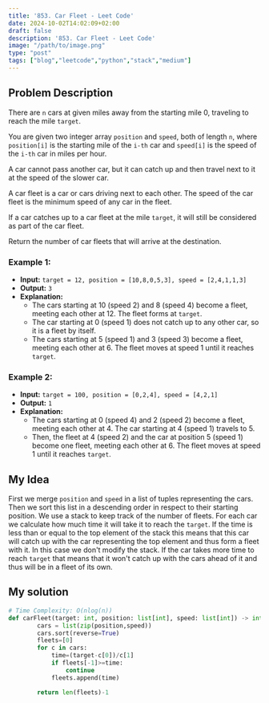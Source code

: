 ```yaml
---
title: '853. Car Fleet - Leet Code'
date: 2024-10-02T14:02:09+02:00
draft: false
description: '853. Car Fleet - Leet Code'
image: "/path/to/image.png"
type: "post"
tags: ["blog","leetcode","python","stack","medium"]
---
```

## Problem Description
There are `n` cars at given miles away from the starting mile 0, traveling to reach the mile `target`.

You are given two integer array `position` and `speed`, both of length `n`, where `position[i]` is the starting mile of the  `i-th` car and `speed[i]` is the speed of the `i-th` car in miles per hour.

A car cannot pass another car, but it can catch up and then travel next to it at the speed of the slower car.

A car fleet is a car or cars driving next to each other. The speed of the car fleet is the minimum speed of any car in the fleet.

If a car catches up to a car fleet at the mile `target`, it will still be considered as part of the car fleet.

Return the number of car fleets that will arrive at the destination.
### Example 1:
* **Input:** `target = 12, position = [10,8,0,5,3], speed = [2,4,1,1,3]`
* **Output:** `3`
* **Explanation:**
	* The cars starting at 10 (speed 2) and 8 (speed 4) become a fleet, meeting each other at 12. The fleet forms at `target`.
	* The car starting at 0 (speed 1) does not catch up to any other car, so it is a fleet by itself.
	* The cars starting at 5 (speed 1) and 3 (speed 3) become a fleet, meeting each other at 6. The fleet moves at speed 1 until it reaches `target`.

### Example 2:
* **Input:** `target = 100, position = [0,2,4], speed = [4,2,1]`
* **Output:** `1`
* **Explanation:**
	* The cars starting at 0 (speed 4) and 2 (speed 2) become a fleet, meeting each other at 4. The car starting at 4 (speed 1) travels to 5.
	* Then, the fleet at 4 (speed 2) and the car at position 5 (speed 1) become one fleet, meeting each other at 6. The fleet moves at speed 1 until it reaches `target`.


## My Idea

First we merge `position` and `speed` in a list of tuples representing the cars. Then we sort this list in a descending order in respect to their starting position. We use a stack to keep track of the number of fleets. For each car we calculate how much time it will take it to reach the `target`. If the time is less than or equal to the top element of the stack this means that this car will catch up with the car representing the top element and thus form a fleet with it. In this case we don't modify the stack. If the car takes more time to reach `target` that means that it won't catch up with the cars ahead of it and thus will be in a fleet of its own.

## My solution
```python
# Time Complexity: O(nlog(n))
def carFleet(target: int, position: list[int], speed: list[int]) -> int:
        cars = list(zip(position,speed))
        cars.sort(reverse=True)
        fleets=[0]
        for c in cars:
            time=(target-c[0])/c[1]
            if fleets[-1]>=time:
                continue
            fleets.append(time)

        return len(fleets)-1

```

